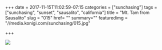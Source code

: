 +++
date = 2017-11-15T11:02:59-07:15
categories = ["sunchasing"]
tags = ["sunchasing", "sunset", "sausalito", "california"]
title = "Mt. Tam from Sausalito"
slug = "015"
href= ""
summary=""
featuredimg = "//media.konigi.com/sunchasing/015.jpg"

+++

<img src="//media.konigi.com/sunchasing/015.jpg" />
